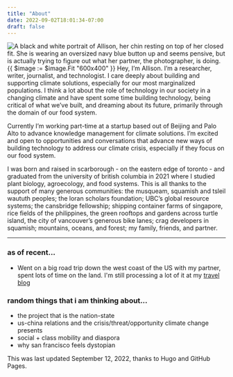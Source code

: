 ```yaml
---
title: "About"
date: 2022-09-02T18:01:34-07:00
draft: false
---
```

![A black and white portrait of Allison, her chin resting on top of her closed fit. She is wearing an oversized navy blue button up and seems pensive, but is actually trying to figure out what her partner, the photographer, is doing.](/profile.jpg){{ $image := $image.Fit "600x400" }}
Hey, I’m Allison. I’m a researcher, writer, journalist, and technologist. I care deeply about building and supporting climate solutions, especially for our most marginalized populations. I think a lot about the role of technology in our society in a changing climate and have spent some time building technology, being critical of what we’ve built, and dreaming about its future, primarily through the domain of our food system.

Currently I’m working part-time at a startup based out of Beijing and Palo Alto to advance knowledge management for climate solutions. I’m excited and open to opportunities and conversations that advance new ways of building technology to address our climate crisis, especially if they focus on our food system.

I was born and raised in scarborough - on the eastern edge of toronto - and graduated from the university of british columbia in 2021 where I studied plant biology, agroecology, and food systems. This is all thanks to the support of many generous communities: the musqueam, squamish and tsleil waututh peoples; the loran scholars foundation; UBC’s global resource systems; the cansbridge fellowship; shipping container farms of singapore, rice fields of the philippines, the green rooftops and gardens across turtle island, the city of vancouver’s generous bike lanes; crag developers in squamish; mountains, oceans, and forest; my family, friends, and partner.

---
### as of recent...
- Went on a big road trip down the west coast of the US with my partner, spent lots of time on the land. I'm still processing a lot of it at my [travel blog](http://www.adventuringallison.wordress.com)

### random things that i am thinking about...
- the project that is the nation-state
- us-china relations and the crisis/threat/opportunity climate change presents
- social + class mobility and diaspora
- why san francisco feels dystopian

This was last updated September 12, 2022, thanks to Hugo and GitHub Pages.
